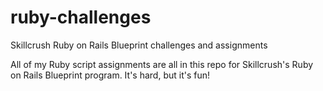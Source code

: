 # ruby-challenges
Skillcrush Ruby on Rails Blueprint challenges and assignments

All of my Ruby script assignments are all in this repo for Skillcrush's Ruby on Rails Blueprint program. It's hard, but it's fun!
